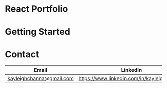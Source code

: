 # React Portfolio
# Getting Started
# Contact

| Email                    | LinkedIn                                    |
| ------------------------ | ------------------------------------------- |
| kayleighchanna@gmail.com | https://www.linkedin.com/in/kayleighchanna/ |
